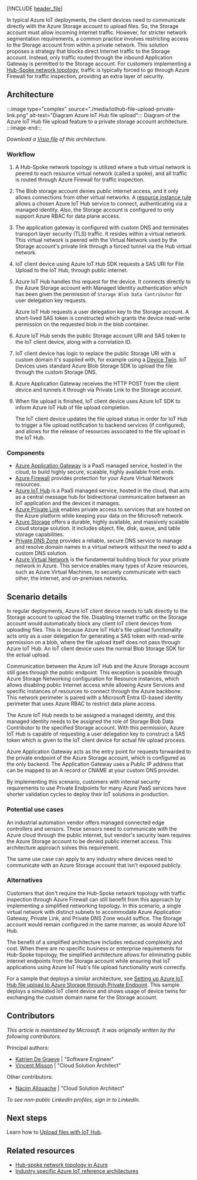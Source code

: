 <!-- Use the aac-browse-header.yml -->

[!INCLUDE [header_file](../../../includes/sol-idea-header.md)]

In typical Azure IoT deployments, the client devices need to communicate directly with the Azure Storage account to upload files. So, the Storage account must allow incoming Internet traffic. However, for stricter network segmentation requirements, a common practice involves restricting access to the Storage account from within a private network.
This solution proposes a strategy that blocks direct Internet traffic to the Storage account. Instead, only traffic routed through the inbound Application Gateway is permitted to the Storage account. For customers implementing a [Hub-Spoke network topology](/azure/architecture/networking/architecture/hub-spoke), traffic is typically forced to go through Azure Firewall for traffic inspection, providing an extra layer of security.

## Architecture

:::image type="complex" source="./media/iothub-file-upload-private-link.png" alt-text="Diagram Azure IoT Hub file upload":::
   Diagram of the Azure IoT Hub file upload feature to a private storage account architecture.
:::image-end:::

*Download a [Visio file](https://arch-center.azureedge.net/azure-iot-file-upload-private-network.vsdx) of this architecture.*

### Workflow

1. A Hub-Spoke network topology is utilized where a hub virtual network is peered to each resource virtual network (called a spoke), and all traffic is routed through Azure Firewall for traffic inspection.
1. The Blob storage account denies public internet access, and it only allows connections from other virtual networks. A [resource instance rule](/azure/storage/common/storage-network-security#grant-access-from-azure-resource-instances) allows a chosen Azure IoT Hub service to connect, authenticating via a managed identity. Also, the Storage account is configured to only support Azure RBAC for data plane access.
1. The application gateway is configured with custom DNS and terminates transport layer security (TLS) traffic. It resides within a virtual network. This virtual network is peered with the Virtual Network used by the Storage account's private link through a forced tunnel via the Hub virtual network.
1. IoT client device using Azure IoT Hub SDK requests a SAS URI for File Upload to the IoT Hub, through public internet.
1. Azure IoT Hub handles this request for the device. It connects directly to the Azure Storage account with Managed Identity authentication which has been given the permission of `Storage Blob Data Contributor` for user delegation key requests.

   Azure IoT Hub requests a user delegation key to the Storage account. A short-lived SAS token is constructed which grants the device read-write permission on the requested blob in the blob container.

1. Azure IoT Hub sends the public Storage account URI and SAS token to the IoT client device, along with a correlation ID.
1. IoT client device has logic to replace the public Storage URI with a custom domain it's supplied with, for example using a [Device Twin](/azure/iot-hub/iot-hub-devguide-device-twins). IoT Devices uses standard Azure Blob Storage SDK to upload the file through the custom Storage DNS.
1. Azure Application Gateway receives the HTTP POST from the client device and tunnels it through via Private Link to the Storage account.
1. When file upload is finished, IoT client device uses Azure IoT SDK to inform Azure IoT Hub of file upload completion.

   The IoT client device updates the file upload status in order for IoT Hub to trigger a file upload notification to backend services (if configured), and allows for the release of resources associated to the file upload in the IoT Hub.

### Components

- [Azure Application Gateway](/azure/well-architected/service-guides/azure-application-gateway) is a PaaS managed service, hosted in the cloud, to build highly secure, scalable, highly available front ends.
- [Azure Firewall](/azure/well-architected/service-guides/azure-firewall) provides protection for your Azure Virtual Network resources.
- [Azure IoT Hub](https://azure.microsoft.com/products/iot-hub/) is a PaaS managed service, hosted in the cloud, that acts as a central message hub for bidirectional communication between an IoT application and the devices it manages.
- [Azure Private Link](https://learn.microsoft.com/azure/private-link/) enables private access to services that are hosted on the Azure platform while keeping your data on the Microsoft network.
- [Azure Storage](/azure/well-architected/service-guides/storage-accounts/security) offers a durable, highly available, and massively scalable cloud storage solution. It includes object, file, disk, queue, and table storage capabilities.
- [Private DNS Zone](https://learn.microsoft.com/azure/dns/private-dns-overview) provides a reliable, secure DNS service to manage and resolve domain names in a virtual network without the need to add a custom DNS solution.
- [Azure Virtual Network](https://azure.microsoft.com/services/virtual-network/) is the fundamental building block for your private network in Azure. This service enables many types of Azure resources, such as Azure Virtual Machines, to securely communicate with each other, the internet, and on-premises networks.

## Scenario details

In regular deployments, Azure IoT client device needs to talk directly to the Storage account to upload the file. Disabling Internet traffic on the Storage account would automatically block any client IoT client devices from uploading files. This is because Azure IoT Hub's file upload functionality acts only as a user delegation for generating a SAS token with read-write permission on a blob, where the file upload itself does not pass through Azure IoT Hub. An IoT client device uses the normal Blob Storage SDK for the actual upload.

Communication between the Azure IoT Hub and the Azure Storage account still goes through the public endpoint. This exception is possible through Azure Storage Networking configuration for Resource instances, which allows disabling public Internet access while allowing Azure Services and specific instances of resources to connect through the Azure backbone. This network perimeter is paired with a Microsoft Entra ID-based identity perimeter that uses Azure RBAC to restrict data plane access.

The Azure IoT Hub needs to be assigned a managed identity, and this managed identity needs to be assigned the role of Storage Blob Data Contributor to the specified Storage account. With this permission, Azure IoT Hub is capable of requesting a user delegation key to construct a SAS token which is given to the IoT client device for actual file upload process.

Azure Application Gateway acts as the entry point for requests forwarded to the private endpoint of the Azure Storage account, which is configured as the only backend. The Application Gateway uses a Public IP address that can be mapped to an A record or CNAME at your custom DNS provider.

By implementing this scenario, customers with internal security requirements to use Private Endpoints for many Azure PaaS services have shorter validation cycles to deploy their IoT solutions in production.

### Potential use cases

An industrial automation vendor offers managed connected edge controllers and sensors. These sensors need to communicate with the Azure cloud through the public internet, but vendor's security team requires the Azure Storage account to be denied public internet access. This architecture approach solves this requirement.

The same use case can apply to any industry where devices need to communicate with an Azure Storage account that isn't exposed publicly.

### Alternatives

Customers that don't require the Hub-Spoke network topology with traffic inspection through Azure Firewall can still benefit from this approach by implementing a simplified networking topology. In this scenario, a single virtual network with distinct subnets to accommodate Azure Application Gateway, Private Link, and Private DNS Zone would suffice. The Storage account would remain configured in the same manner, as would Azure IoT Hub.

The benefit of a simplified architecture includes reduced complexity and cost. When there are no specific business or enterprise requirements for Hub-Spoke topology, the simplified architecture allows for eliminating public internet endpoints from the Storage account while ensuring that IoT applications using Azure IoT Hub's file upload functionality work correctly.

For a sample that deploys a similar architecture, see [Setting up Azure IoT Hub file upload to Azure Storage through Private Endpoint](https://github.com/Azure-Samples/azure-edge-extensions-iothub-fileupload-privatelink). This sample deploys a simulated IoT client device and shows usage of device twins for exchanging the custom domain name for the Storage account.

## Contributors

*This article is maintained by Microsoft. It was originally written by the following contributors.*

Principal authors:

- [Katrien De Graeve](https://linkedin.com/in/katriendg/) | "Software Engineer"
- [Vincent Misson](https://www.linkedin.com/in/vmisson/) | "Cloud Solution Architect"

Other contributors:

- [Nacim Allouache](https://www.linkedin.com/in/nacim-allouache/) | "Cloud Solution Architect"

*To see non-public LinkedIn profiles, sign in to LinkedIn.*

## Next steps

Learn how to [Upload files with IoT Hub](/azure/iot-hub/iot-hub-devguide-file-upload).

## Related resources

- [Hub-spoke network topology in Azure](/azure/architecture/networking/architecture/hub-spoke)
- [Industry specific Azure IoT reference architectures](/azure/architecture/reference-architectures/iot/industry-iot-hub-page)
